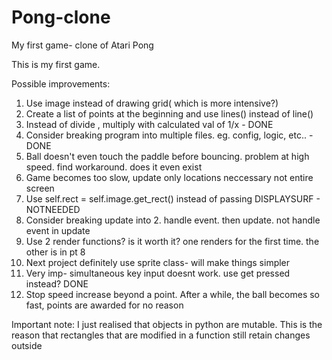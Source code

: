 # Pong-clone
My first game- clone of Atari Pong


This is my first game.

Possible improvements:
 1. Use image instead of drawing grid( which is more intensive?)
 2. Create a list of points at the beginning and use lines() instead of line()
 3. Instead of divide , multiply with calculated val of 1/x - DONE
 4. Consider breaking program into multiple files. eg. config, logic, etc.. - DONE
 5. Ball doesn't even touch the paddle before bouncing. problem at high speed. find workaround. does it even exist
 6. Game becomes too slow, update only locations neccessary not entire screen
 7. Use self.rect = self.image.get_rect() instead of passing DISPLAYSURF - NOTNEEDED
 8. Consider breaking update into 2. handle event. then update. not handle event in update
 9. Use 2 render functions? is it worth it? one renders for the first time. the other is in pt 8
 10. Next project definitely use sprite class- will  make things simpler
 11. Very imp- simultaneous key input doesnt work. use get pressed instead? DONE
 12. Stop speed increase beyond a point. After a while, the ball becomes so fast, points are awarded for no reason
    
Important note: I just realised that objects in python are mutable.
This is the reason that rectangles that are modified in a function still retain changes outside 

